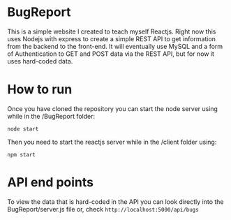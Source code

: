 # BugReport

This is a simple website I created to teach myself Reactjs.
Right now this uses Nodejs with express to create a simple REST API to get information from the
backend to the front-end. It will eventually use MySQL and a form of Authentication to GET and POST
data via the REST API, but for now it uses hard-coded data.

# How to run 

Once you have cloned the repository you can start the node server using while in the /BugReport folder:

```
node start
```

Then you need to start the reactjs server while in the /client folder using:

```
npm start
```

# API end points

To view the data that is hard-coded in the API you can look directly into the BugReport/server.js file or,
check ```http://localhost:5000/api/bugs``` 
